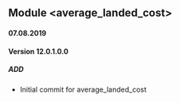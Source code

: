 ## Module <average_landed_cost>

#### 07.08.2019
#### Version 12.0.1.0.0
##### ADD
- Initial commit for average_landed_cost
